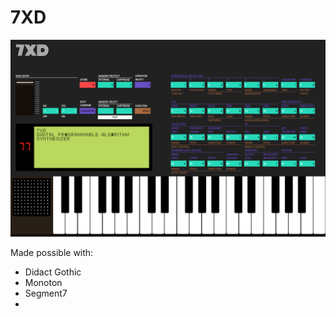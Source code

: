 # 7XD

![7XD Frontend as of 2017 10 16](/screenshot20171016.png)

Made possible with:
* Didact Gothic
* Monoton
* Segment7
*
